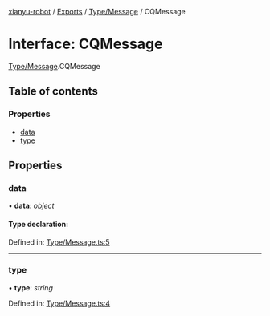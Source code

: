 [xianyu-robot](../README.md) / [Exports](../modules.md) / [Type/Message](../modules/type_message.md) / CQMessage

# Interface: CQMessage

[Type/Message](../modules/type_message.md).CQMessage

## Table of contents

### Properties

- [data](type_message.cqmessage.md#data)
- [type](type_message.cqmessage.md#type)

## Properties

### data

• **data**: *object*

#### Type declaration:

Defined in: [Type/Message.ts:5](https://github.com/blacktunes/xianyu-robot/blob/ba6672b/src/Type/Message.ts#L5)

___

### type

• **type**: *string*

Defined in: [Type/Message.ts:4](https://github.com/blacktunes/xianyu-robot/blob/ba6672b/src/Type/Message.ts#L4)
